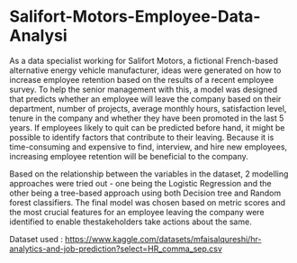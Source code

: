 # Salifort-Motors-Employee-Data-Analysi

As a data specialist working for Salifort Motors, a fictional French-based alternative energy vehicle manufacturer, ideas were generated on how to increase employee retention based on the results of a recent employee survey. To help the senior management with this, a model was designed that predicts whether an employee will leave the company based on their department, number of projects, average monthly hours, satisfaction level, tenure in the company and whether they have been promoted in the last 5 years. If employees likely to quit can be predicted before hand, it might be possible to identify factors that contribute to their leaving. Because it is time-consuming and expensive to find, interview, and hire new employees, increasing employee retention will be beneficial to the company.

Based on the relationship between the variables in the dataset, 2 modelling approaches were tried out - one being the Logistic Regression and the other being a tree-based approach using both Decision tree and Random forest classifiers. The final model was chosen based on metric scores and the most crucial features for an employee leaving the company were identified to enable thestakeholders take actions about the same. 

Dataset used : https://www.kaggle.com/datasets/mfaisalqureshi/hr-analytics-and-job-prediction?select=HR_comma_sep.csv
